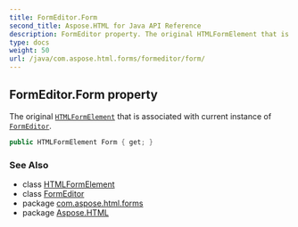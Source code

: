 ```yaml
---
title: FormEditor.Form
second_title: Aspose.HTML for Java API Reference
description: FormEditor property. The original HTMLFormElement that is associated with current instance of FormEditor
type: docs
weight: 50
url: /java/com.aspose.html.forms/formeditor/form/
---
```

## FormEditor.Form property

The original [`HTMLFormElement`](../../../com.aspose.html/htmlformelement/) that is associated with current instance of [`FormEditor`](../).

```java
public HTMLFormElement Form { get; }
```

### See Also

* class [HTMLFormElement](../../../com.aspose.html/htmlformelement/)
* class [FormEditor](../)
* package [com.aspose.html.forms](../../formeditor/)
* package [Aspose.HTML](../../../)
